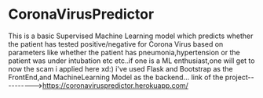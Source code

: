# CoronaVirusPredictor
This is a basic Supervised Machine Learning model which predicts whether the patient has tested positive/negative for Corona Virus based on parameters like whether the patient has pneumonia,hypertension or the patient was under intubation etc etc..if one is a ML enthusiast,one will get to now the scam i applied here xd:)
i've used Flask and Bootstrap as the FrontEnd,and MachineLearning Model as the backend...
link of the project---------->https://coronaviruspredictor.herokuapp.com/
